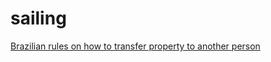 # sailing

[Brazilian rules on how to transfer property to another person](https://www.marinha.mil.br/cpsc/node/329#T12metros)

